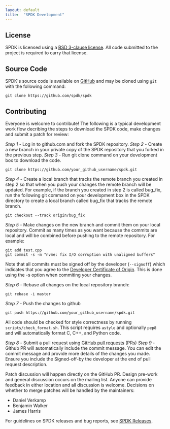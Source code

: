 ```yaml
---
layout: default
title:  "SPDK Development"
---
```


License
--------

SPDK is licensed using a [BSD 3-clause license](https://opensource.org/licenses/BSD-3-Clause). All code submitted to the project is required to carry that license.

Source Code
-----------

SPDK's source code is available on [GitHub](https://github.com/spdk/spdk) and may be cloned using `git` with the following command:

~~~{.sh}
git clone https://github.com/spdk/spdk
~~~

Contributing
------------

Everyone is welcome to contribute!
The following is a typical development work flow decribing the steps to download the SPDK code, make changes and submit a patch for review:

*Step 1* - Log in to github.com and fork the SPDK repository.
*Step 2* - Create a new branch in your private copy of the SPDK repository that you forked in the previous step.
*Step 3* - Run git clone command on your development box to download the code.

  ~~~{.sh}
  git clone https://github.com/your_github_username/spdk.git
  ~~~

*Step 4* - Create a local branch that tracks the remote branch you created in step 2 so that when you push your changes the remote branch will be updated. For example, if the branch you created in step 2 is called bug_fix, run the following git command on your development box in the SPDK directory to create a local branch called bug_fix that tracks the remote branch.

  ~~~{.sh}
  git checkout --track origin/bug_fix
  ~~~

*Step 5* - Make changes on the new branch and commit them on your local repository. Commit as many times as you want because the commits are local and will be combined before pushing to the remote repository. For example:

  ~~~{.sh}
  git add test.cpp
  git commit -s -m "nvme: fix I/O corruption with unaligned buffers"
  ~~~

  Note that all commits must be signed off by the developer (`--signoff`) which indicates that you agree to the [Developer Certificate of  Origin](http://developercertificate.org/). This is done using the -s option when commiting your changes.
  
*Step 6* - Rebase all changes on the local repository branch:

  ~~~{.sh}
  git rebase -i master
  ~~~

*Step 7* - Push the changes to github

  ~~~{.sh}
  git push https://github.com/your_github_username/spdk.git
  ~~~

  All code should be checked for style correctness by running `scripts/check_format.sh`. This script requires `astyle` and optionally `pep8` and will automatically format C, C++, and Python code.

*Step 8* - Submit a pull request using [GitHub pull requests](http://github.com/spdk/spdk/pulls) (PRs)
*Step 9* - Github PR will automatically include the commit message. You can edit the commit message and provide more details of the changes you made. Ensure you include the Signed-off-by the developer at the end of pull request description.  

Patch discussion will happen directly on the GitHub PR. Design pre-work and general discussion occurs on the mailing list. Anyone can provide feedback in either location and all discussion is welcome. Decisions on whether to merge patches will be handled by the maintainers:

* Daniel Verkamp
* Benjamin Walker
* James Harris

For guidelines on SPDK releases and bug reports, see [SPDK Releases](http://www.spdk.io/releases).
